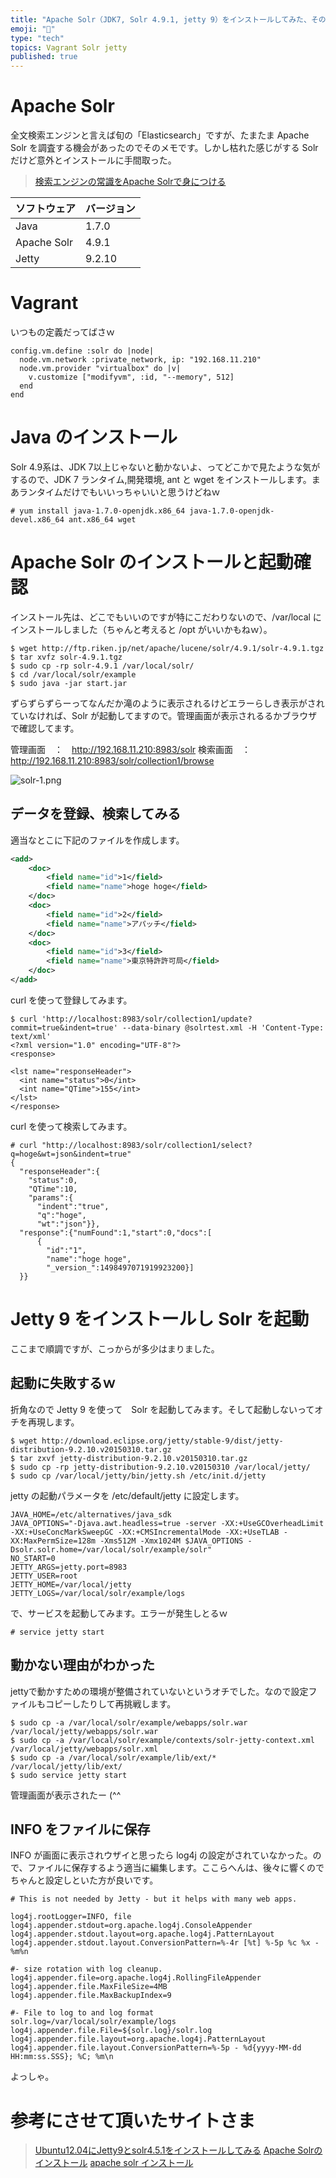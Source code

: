 ```yaml
---
title: "Apache Solr（JDK7, Solr 4.9.1, jetty 9）をインストールしてみた、その１"
emoji: "📝"
type: "tech"
topics: Vagrant Solr jetty
published: true
---
```


# Apache Solr
全文検索エンジンと言えば旬の「Elasticsearch」ですが、たまたま Apache Solr を調査する機会があったのでそのメモです。しかし枯れた感じがする Solr だけど意外とインストールに手間取った。

> [検索エンジンの常識をApache Solrで身につける](http://www.atmarkit.co.jp/ait/articles/1111/18/news148.html)

| ソフトウェア | バージョン |
|:-----------|:----------|
|Java    |1.7.0      | 
|Apache Solr         |4.9.1    |
|Jetty        |9.2.10     | 

# Vagrant 
いつもの定義だってばさｗ

```
config.vm.define :solr do |node|
  node.vm.network :private_network, ip: "192.168.11.210"
  node.vm.provider "virtualbox" do |v|
    v.customize ["modifyvm", :id, "--memory", 512]
  end
end
```

# Java のインストール
Solr 4.9系は、JDK 7以上じゃないと動かないよ、ってどこかで見たような気がするので、JDK 7 ランタイム,開発環境, ant と wget をインストールします。まあランタイムだけでもいいっちゃいいと思うけどねｗ

```
# yum install java-1.7.0-openjdk.x86_64 java-1.7.0-openjdk-devel.x86_64 ant.x86_64 wget
```
# Apache Solr のインストールと起動確認
インストール先は、どこでもいいのですが特にこだわりないので、/var/local にインストールしました（ちゃんと考えると /opt がいいかもねｗ）。

```
$ wget http://ftp.riken.jp/net/apache/lucene/solr/4.9.1/solr-4.9.1.tgz
$ tar xvfz solr-4.9.1.tgz
$ sudo cp -rp solr-4.9.1 /var/local/solr/
$ cd /var/local/solr/example
$ sudo java -jar start.jar
```

ずらずらずらーってなんだか滝のように表示されるけどエラーらしき表示がされていなければ、Solr が起動してますので。管理画面が表示されるるかブラウザで確認してます。

管理画面　：　http://192.168.11.210:8983/solr
検索画面　：　http://192.168.11.210:8983/solr/collection1/browse

![solr-1.png](https://qiita-image-store.s3.amazonaws.com/0/44540/edc30ff2-c474-4d4b-1bcc-2b64da11f62b.png)

## データを登録、検索してみる
適当なとこに下記のファイルを作成します。

```xml:solrtest.xml
<add>
    <doc>
        <field name="id">1</field>
        <field name="name">hoge hoge</field>
    </doc>
    <doc>
        <field name="id">2</field>
        <field name="name">アパッチ</field>
    </doc>
    <doc>
        <field name="id">3</field>
        <field name="name">東京特許許可局</field>
    </doc>
</add>
```

curl を使って登録してみます。

```
$ curl 'http://localhost:8983/solr/collection1/update?commit=true&indent=true' --data-binary @solrtest.xml -H 'Content-Type: text/xml'
<?xml version="1.0" encoding="UTF-8"?>
<response>

<lst name="responseHeader">
  <int name="status">0</int>
  <int name="QTime">155</int>
</lst>
</response>
```

curl を使って検索してみます。

```
# curl "http://localhost:8983/solr/collection1/select?q=hoge&wt=json&indent=true"
{
  "responseHeader":{
    "status":0,
    "QTime":10,
    "params":{
      "indent":"true",
      "q":"hoge",
      "wt":"json"}},
  "response":{"numFound":1,"start":0,"docs":[
      {
        "id":"1",
        "name":"hoge hoge",
        "_version_":1498497071919923200}]
  }}
```

# Jetty 9 をインストールし Solr を起動
ここまで順調ですが、こっからが多少はまりました。

## 起動に失敗するｗ
折角なので Jetty 9 を使って　Solr を起動してみます。そして起動しないってオチを再現します。

```
$ wget http://download.eclipse.org/jetty/stable-9/dist/jetty-distribution-9.2.10.v20150310.tar.gz
$ tar zxvf jetty-distribution-9.2.10.v20150310.tar.gz
$ sudo cp -rp jetty-distribution-9.2.10.v20150310 /var/local/jetty/
$ sudo cp /var/local/jetty/bin/jetty.sh /etc/init.d/jetty
```

jetty の起動パラメータを /etc/default/jetty に設定します。

```text:/etc/default/jetty
JAVA_HOME=/etc/alternatives/java_sdk
JAVA_OPTIONS="-Djava.awt.headless=true -server -XX:+UseGCOverheadLimit -XX:+UseConcMarkSweepGC -XX:+CMSIncrementalMode -XX:+UseTLAB -XX:MaxPermSize=128m -Xms512M -Xmx1024M $JAVA_OPTIONS -Dsolr.solr.home=/var/local/solr/example/solr"
NO_START=0
JETTY_ARGS=jetty.port=8983
JETTY_USER=root
JETTY_HOME=/var/local/jetty
JETTY_LOGS=/var/local/solr/example/logs
```

で、サービスを起動してみます。エラーが発生しとるｗ

```
# service jetty start
```

## 動かない理由がわかった
jettyで動かすための環境が整備されていないというオチでした。なので設定ファイルもコピーしたりして再挑戦します。

```
$ sudo cp -a /var/local/solr/example/webapps/solr.war /var/local/jetty/webapps/solr.war
$ sudo cp -a /var/local/solr/example/contexts/solr-jetty-context.xml /var/local/jetty/webapps/solr.xml
$ sudo cp -a /var/local/solr/example/lib/ext/* /var/local/jetty/lib/ext/
$ sudo service jetty start
```

管理画面が表示されたー (^^

## INFO をファイルに保存
INFO が画面に表示されウザイと思ったら log4j の設定がされていなかった。ので、ファイルに保存するよう適当に編集します。ここらへんは、後々に響くのでちゃんと設定しといた方が良いです。

```text:/var/local/jetty/resources/log4j.properties
# This is not needed by Jetty - but it helps with many web apps.

log4j.rootLogger=INFO, file
log4j.appender.stdout=org.apache.log4j.ConsoleAppender
log4j.appender.stdout.layout=org.apache.log4j.PatternLayout
log4j.appender.stdout.layout.ConversionPattern=%-4r [%t] %-5p %c %x - %m%n

#- size rotation with log cleanup.
log4j.appender.file=org.apache.log4j.RollingFileAppender
log4j.appender.file.MaxFileSize=4MB
log4j.appender.file.MaxBackupIndex=9

#- File to log to and log format
solr.log=/var/local/solr/example/logs
log4j.appender.file.File=${solr.log}/solr.log
log4j.appender.file.layout=org.apache.log4j.PatternLayout
log4j.appender.file.layout.ConversionPattern=%-5p - %d{yyyy-MM-dd HH:mm:ss.SSS}; %C; %m\n
```

よっしゃ。

# 参考にさせて頂いたサイトさま

> [Ubuntu12.04にJetty9とsolr4.5.1をインストールしてみる](http://ma2kubo.hateblo.jp/entry/2013/11/15/054153)
> [Apache Solrのインストール](http://kazuhei.hatenablog.com/entry/2014/07/13/010109)
> [apache solr インストール](http://qiita.com/inouet/items/fe1e4a1d506a8dc01b27)





